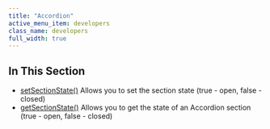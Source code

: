 ```yaml
---
title: "Accordion"
active_menu_item: developers
class_name: developers
full_width: true
---
```



## In This Section

 - [setSectionState()](/developers/documentation/scripting-apis/client-api/widget-object-functions/accordion/statesection)
    Allows you to set the section state (true - open, false - closed)
 - [getSectionState()](/developers/documentation/scripting-apis/client-api/widget-object-functions/accordion/getsectionstate)
    Allows you to get the state of an Accordion section (true - open, false - closed)
